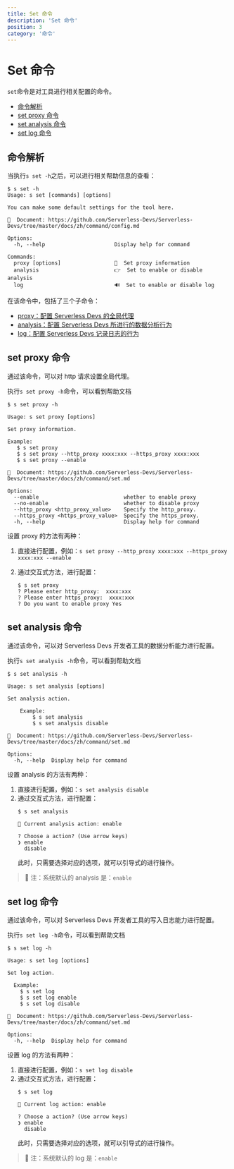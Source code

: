 ```yaml
---
title: Set 命令
description: 'Set 命令'
position: 3
category: '命令'
---
```

# Set 命令

`set`命令是对工具进行相关配置的命令。

- [命令解析](#命令解析)
- [set proxy 命令](#set-proxy-命令)
- [set analysis 命令](#set-analysis-命令)
- [set log 命令](#set-log-命令)

## 命令解析

当执行`s set -h`之后，可以进行相关帮助信息的查看：

```shell script
$ s set -h
Usage: s set [commands] [options]

You can make some default settings for the tool here.

📖  Document: https://github.com/Serverless-Devs/Serverless-Devs/tree/master/docs/zh/command/config.md

Options:
  -h, --help                      Display help for command

Commands:
  proxy [options]                 🔧  Set proxy information
  analysis                        👉  Set to enable or disable analysis
  log                             🔊  Set to enable or disable log
```

在该命令中，包括了三个子命令：
- [proxy：配置 Serverless Devs 的全局代理](#set-proxy-命令)
- [analysis：配置 Serverless Devs 所进行的数据分析行为](#set-analysis-命令)
- [log：配置 Serverless Devs 记录日志的行为](#set-log-命令)

## set proxy 命令

通过该命令，可以对 http 请求设置全局代理。

执行`s set proxy -h`命令，可以看到帮助文档

```shell script
$ s set proxy -h

Usage: s set proxy [options]

Set proxy information.

Example:
   $ s set proxy
   $ s set proxy --http_proxy xxxx:xxx --https_proxy xxxx:xxx
   $ s set proxy --enable
   
📖  Document: https://github.com/Serverless-Devs/Serverless-Devs/tree/master/docs/zh/command/set.md

Options:
  --enable                           whether to enable proxy
  --no-enable                        whether to disable proxy
  --http_proxy <http_proxy_value>    Specify the http_proxy.
  --https_proxy <https_proxy_value>  Specify the https_proxy.
  -h, --help                         Display help for command
```

设置 proxy 的方法有两种：

1. 直接进行配置，例如：`s set proxy --http_proxy xxxx:xxx --https_proxy xxxx:xxx --enable`
2. 通过交互式方法，进行配置：

   ```shell script
   $ s set proxy
   ? Please enter http_proxy:  xxxx:xxx
   ? Please enter https_proxy:  xxxx:xxx
   ? Do you want to enable proxy Yes
   ```
## set analysis 命令

通过该命令，可以对 Serverless Devs 开发者工具的数据分析能力进行配置。  

执行`s set analysis -h`命令，可以看到帮助文档

```shell script
$ s set analysis -h

Usage: s set analysis [options]

Set analysis action.

    Example:
        $ s set analysis
        $ s set analysis disable
        
📖  Document: https://github.com/Serverless-Devs/Serverless-Devs/tree/master/docs/zh/command/set.md

Options:
  -h, --help  Display help for command
```

设置 analysis 的方法有两种：
1. 直接进行配置，例如：`s set analysis disable`
2. 通过交互式方法，进行配置：
    ```shell script
    $ s set analysis
    
    📝 Current analysis action: enable
    
    ? Choose a action? (Use arrow keys)
    ❯ enable
      disable
    ```
    此时，只需要选择对应的选项，就可以引导式的进行操作。

> 🙊 注：系统默认的 analysis 是：`enable`

## set log 命令

通过该命令，可以对 Serverless Devs 开发者工具的写入日志能力进行配置。  

执行`s set log -h`命令，可以看到帮助文档

```shell script
$ s set log -h

Usage: s set log [options]

Set log action.

  Example:
    $ s set log
    $ s set log enable
    $ s set log disable
        
📖  Document: https://github.com/Serverless-Devs/Serverless-Devs/tree/master/docs/zh/command/set.md

Options:
  -h, --help  Display help for command
```

设置 log 的方法有两种：
1. 直接进行配置，例如：`s set log disable`
2. 通过交互式方法，进行配置：
    ```shell script
    $ s set log
    
    📝 Current log action: enable
    
    ? Choose a action? (Use arrow keys)
    ❯ enable
      disable
    ```
    此时，只需要选择对应的选项，就可以引导式的进行操作。

> 🙊 注：系统默认的 log 是：`enable`
